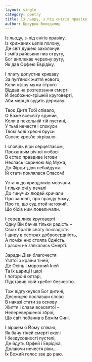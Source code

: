 ```yaml
---
layout: single
category: poetry
title: Із льоду, з під снігів правіку
author: Бреурош Володимир
---
```


Із льоду, з-під снігів правіку,  
Із крижаних цепів полону,  
Де світ душею захолонув  
І зміїв райських пив отруту,  
Бог виплекав червону руту,  
Як дав Орфею Еврідіку.  

І плату допустив криваву  
За пуп’янок життя нового,  
Коли офіру мужа строго  
Віддав на розтерзання смерті  
Й безбожно-грішній круговерті,  
Аби мерців судить державу.  

Твоє Дитя Тобі співало,  
О Боже всесвіту єдиний,  
Коли в пекельній тій пустині,  
У тьмі нечестя і спокуси  
Твоєї волі хресні бруси  
Своєю кров’ю зігрівало.  

І сповідь віри серцегласом,  
Проханням вічної любові  
В єство правдиве Ієгови  
Неслась іскриною від Мужа,  
До Фірци-діви небайдужа -  
Їй стати поклялася Спасом!  

Уста ж до кривдників мовчали.  
І тільки очі у печалі  
До гинучих людей кричали  
Про заповіт, про правду Божу,  
Про те, що суд отой негожий,  
Що бісів ним повеличали.  

І серед лиха круговерті  
Одну Він бачив тільки радість –  
Своїх братів святу покладість  
І щиру в сестрах добросердність,  
А поміж них стояла Єдність.  
І разом не злякались Смерті.  

Заради Діви благочестя  
Узятої з країни тіней,  
Де Осінь і морозний Іней  
Та їх цариці і царі  
І поторочі олтарі,  
Підставив свій хребет безчестю.  

Тож відгукнувся Бог дитині,  
Десницею пославши слово  
В наказі стати за основу  
Життя і слави всесвятої –  
Неперевершеної зброї,  
Що світ побачив в Божім Сині.  

І віршем я Йому співаю,  
Як бачу тіней смерті скелі  
І бездуховності пустелі,  
Де йдуть Орфей і Еврідіка,  
Долаючи нечестя ріки…  
Їх Божий голос зве до раю.  
